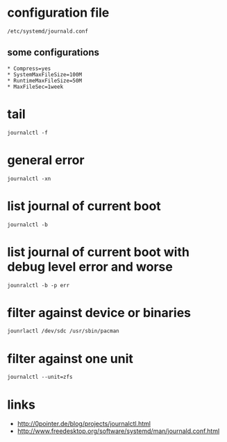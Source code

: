 # configuration file

    /etc/systemd/journald.conf

## some configurations

    * Compress=yes
    * SystemMaxFileSize=100M
    * RuntimeMaxFileSize=50M
    * MaxFileSec=1week

# tail

    journalctl -f

# general error

    journalctl -xn

# list journal of current boot

    journalctl -b

# list journal of current boot with debug level error and worse

    jounralctl -b -p err

# filter against device or binaries

    jounrlactl /dev/sdc /usr/sbin/pacman

# filter against one unit

    journalctl --unit=zfs

# links

* http://0pointer.de/blog/projects/journalctl.html
* http://www.freedesktop.org/software/systemd/man/journald.conf.html
